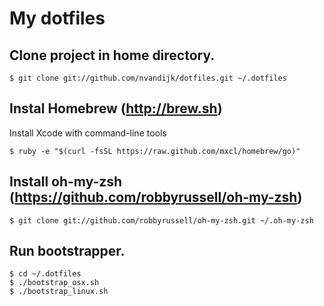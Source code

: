 # My dotfiles

## Clone project in home directory.

    $ git clone git://github.com/nvandijk/dotfiles.git ~/.dotfiles

## Instal Homebrew (http://brew.sh)

Install Xcode with command-line tools

    $ ruby -e "$(curl -fsSL https://raw.github.com/mxcl/homebrew/go)"

## Install oh-my-zsh (https://github.com/robbyrussell/oh-my-zsh)

    $ git clone git://github.com/robbyrussell/oh-my-zsh.git ~/.oh-my-zsh

## Run bootstrapper.

    $ cd ~/.dotfiles
    $ ./bootstrap_osx.sh
    $ ./bootstrap_linux.sh
